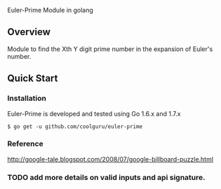 Euler-Prime Module in golang

## Overview

Module to find the Xth Y digit prime number in the expansion of Euler's number.

## Quick Start
### Installation
Euler-Prime is developed and tested using Go 1.6.x and 1.7.x
```
$ go get -u github.com/coolguru/euler-prime
```
### Reference
http://google-tale.blogspot.com/2008/07/google-billboard-puzzle.html

### TODO add more details on valid inputs and api signature. 
